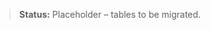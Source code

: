 <!-- Reusable include: ROI & Taxonomy tables extracted from AI_KNOWLEDGE.md -->

> **Status:** Placeholder – tables to be migrated.
